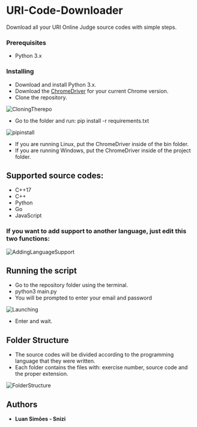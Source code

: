 # URI-Code-Downloader

Download all your URI Online Judge source codes with simple steps.


### Prerequisites
- Python 3.x

### Installing
- Download and install Python 3.x.
- Download the <a href="https://chromedriver.chromium.org/downloads">ChromeDriver</a> for your current Chrome version.
- Clone the repository.

![CloningTherepo](https://user-images.githubusercontent.com/41025154/130366286-6f2d3d70-d817-4d8e-9b9a-911af49c9496.gif)
- Go to the folder and run: pip install -r requirements.txt

![pipinstall](https://user-images.githubusercontent.com/41025154/130366202-76c40d53-ee9b-4411-a371-d219e2d75e03.gif)

- If you are running Linux, put the ChromeDriver inside of the bin folder.
- If you are running Windows, put the ChromeDriver inside of the project folder.


## Supported source codes:
- C++17
- C++
- Python
- Go
- JavaScript
### If you want to add support to another language, just edit this two functions:
![AddingLanguageSupport](https://user-images.githubusercontent.com/41025154/130366518-35e441f6-4193-4215-9609-07fc189b4a42.gif)


## Running the script
- Go to the repository folder using the terminal.
- python3 main.py
- You will be prompted to enter your email and password

![Launching](https://user-images.githubusercontent.com/41025154/130366845-1c13a1df-ea6f-4aef-817a-f09ec0bdafa9.gif)
- Enter and wait.

## Folder Structure
- The source codes will be divided according to the programming language that they were written.
- Each folder contains the files with: exercise number, source code and the proper extension.

![FolderStructure](https://user-images.githubusercontent.com/41025154/130366982-3fe43143-bca1-4115-9c7b-47c5696f3d4d.gif)



## Authors
* **Luan Simões - Snizi**

